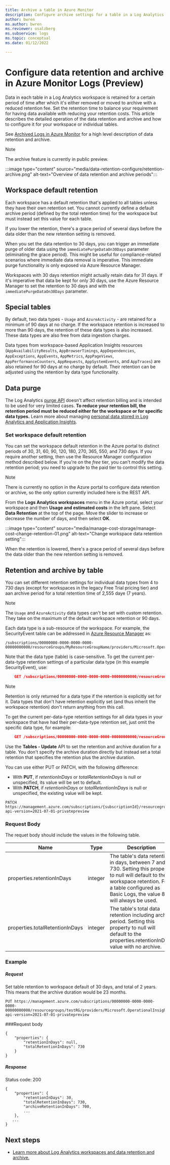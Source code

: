 ```yaml
---
title: Archive a table in Azure Monitor
description: Configure archive settings for a table in a Log Analytics workspace in Azure Monitor.
author: bwren
ms.author: bwren
ms.reviewer: osalzberg
ms.subservice: logs
ms.topic: conceptual
ms.date: 01/12/2022

---
```


# Configure data retention and archive in Azure Monitor Logs (Preview)
Data in each table in a Log Analytics workspace is retained for a certain period of time after which it's either removed or moved to archive with a reduced retention fee. Set the retention time to balance your requirement for having data available with reducing your retention costs. This article describes the detailed operation of the data retention and archive and how to configure it for your workspace or individual tables.

See [Archived Logs in Azure Monitor](archived-logs-overview.md) for a high level description of data retention and archive.

> [!NOTE]
> The archive feature is currently in public preview.

:::image type="content" source="media/data-retention-configure/retention-archive.png" alt-text="Overview of data retention and archive periods":::


## Workspace default retention
Each workspace has a default retention that's applied to all tables unless they have their own retention set. You cannot currently define a default archive period (defined by the total retention time) for the workspace but must instead set this value for each table. 

If you lower the retention, there's a grace period of several days before the data older than the new retention setting is removed.

When you set the data retention to 30 days, you can trigger an immediate purge of older data using the `immediatePurgeDataOn30Days` parameter (eliminating the grace period). This might be useful for compliance-related scenarios where immediate data removal is imperative. This immediate purge functionality is only exposed via Azure Resource Manager.

Workspaces with 30 days retention might actually retain data for 31 days. If it's imperative that data be kept for only 30 days, use the Azure Resource Manager to set the retention to 30 days and with the `immediatePurgeDataOn30Days` parameter.


## Special tables
By default, two data types - `Usage` and `AzureActivity` - are retained for a minimum of 90 days at no charge. If the workspace retention is increased to more than 90 days, the retention of these data types is also increased. These data types are also free from data ingestion charges. 

Data types from workspace-based Application Insights resources (`AppAvailabilityResults`, `AppBrowserTimings`, `AppDependencies`, `AppExceptions`, `AppEvents`, `AppMetrics`, `AppPageViews`, `AppPerformanceCounters`, `AppRequests`, `AppSystemEvents`, and `AppTraces`) are also retained for 90 days at no charge by default. Their retention can be adjusted using the retention by data type functionality. 

## Data purge
The Log Analytics [purge API](/rest/api/loganalytics/workspacepurge/purge) doesn't affect retention billing and is intended to be used for very limited cases. **To reduce your retention bill, the retention period must be reduced either for the workspace or for specific data types.** Learn more about managing [personal data stored in Log Analytics and Application Insights](./personal-data-mgmt.md).



### Set workspace default retention 
You can set the workspace default retention in the Azure portal to distinct periods of 30, 31, 60, 90, 120, 180, 270, 365, 550, and 730 days. If you require another setting, then use the Resource Manager configuration method described below. If you're on the *free* tier, you can't modify the data retention period; you need to upgrade to the paid tier to control this setting.

> [!NOTE]
> There is currently no option in the Azure portal to configure data retention or archive, so the only option currently included here is the REST API.

From the **Logs Analytics workspaces** menu in the Azure portal, select your workspace and then **Usage and estimated costs** in the left pane. Select **Data Retention** at the top of the page. Move the slider to increase or decrease the number of days, and then select **OK**.  

:::image type="content" source="media/manage-cost-storage/manage-cost-change-retention-01.png" alt-text="Change workspace data retention setting":::

When the retention is lowered, there's a grace period of several days before the data older than the new retention setting is removed. 




## Retention and archive by table
You can set different retention settings for individual data types from 4 to 730 days (except for workspaces in the legacy Free Trial pricing tier) and aan archive period for a total retention time of 2,555 daye (7 years). 

> [!NOTE]
> The `Usage` and `AzureActivity` data types can't be set with custom retention. They take on the maximum of the default workspace retention or 90 days. 

Each data type is a sub-resource of the workspace. For example, the SecurityEvent table can be addressed in [Azure Resource Manager](../../azure-resource-manager/management/overview.md) as:

```
/subscriptions/00000000-0000-0000-0000-00000000000/resourceGroups/MyResourceGroupName/providers/Microsoft.OperationalInsights/workspaces/MyWorkspaceName/Tables/SecurityEvent
```

Note that the data type (table) is case-sensitive. To get the current per-data-type retention settings of a particular data type (in this example SecurityEvent), use:

```JSON
    GET /subscriptions/00000000-0000-0000-0000-00000000000/resourceGroups/MyResourceGroupName/providers/Microsoft.OperationalInsights/workspaces/MyWorkspaceName/Tables/SecurityEvent?api-version=2017-04-26-preview
```

> [!NOTE]
> Retention is only returned for a data type if the retention is explicitly set for it. Data types that don't have retention explicitly set (and thus inherit the workspace retention) don't return anything from this call. 

To get the current per-data-type retention settings for all data types in your workspace that have had their per-data-type retention set, just omit the specific data type, for example:

```JSON
    GET /subscriptions/00000000-0000-0000-0000-00000000000/resourceGroups/MyResourceGroupName/providers/Microsoft.OperationalInsights/workspaces/MyWorkspaceName/Tables?api-version=2017-04-26-preview
```

Use the **Tables - Update** API to set the retention and archive duration for a table. You don't specify the archive duration directly but instead set a total retention that specifies the retention plus the archive duration.

You can use either PUT or PATCH, with the following difference:  

- With **PUT**, if *retentionInDays* or *totalRetentionInDays* is null or unspecified, its value will be set to default.
- With **PATCH**, if *retentionInDays* or *totalRetentionInDays* is null or unspecified, the existing value will be kept. 

```http
PATCH https://management.azure.com/subscriptions/{subscriptionId}/resourcegroups/{resourceGroupName}/providers/Microsoft.OperationalInsights/workspaces/{workspaceName}/tables/{tableName}?api-version=2021-07-01-privatepreview
```

### Request Body
The requet body should include the values in the following table.

|Name | Type | Description |
| --- | --- | --- |
|properties.retentionInDays | integer  | The table's data retention in days, between 7 and 730. Setting this property to null will default to the workspace retention. For a table configured as Basic Logs, the value 8 will always be used. | 
|properties.totalRetentionInDays | integer  | The table's total data retention including archive period. Setting this property to null will default to the properties.retentionInDays value with no archive. | 



### Example

##### Request
Set table retention to workspace default of 30 days, and total of 2 years. This means that the archive duration would be 23 months.

```http
PUT https://management.azure.com/subscriptions/00000000-0000-0000-0000-00000000000/resourcegroups/testRG/providers/Microsoft.OperationalInsights/workspaces/testWS/tables/CustomLog_CL?api-version=2021-07-01-privatepreview
```

###Request body
```http
{
    "properties": {
        "retentionInDays": null,
        "totalRetentionInDays": 730
    }
}
```

##### Response

Status code: 200

```http
{
    "properties": {
        "retentionInDays": 30,
        "totalRetentionInDays": 730,
        "archiveRetentionInDays": 700,
        ...        
    },
   ...
}
```

## Next steps
- [Learn more about Log Analytics workspaces and data retention and archive.](log-analytics-workspace-overview.md)
